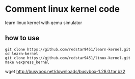 # Comment linux kernel code
learn linux kernel with qemu simulator

## how to use
```
git clone https://github.com/redstar9451/learn-kernel.git
cd learn-kernel
git clone https://github.com/redstar9451/linux-kernel.git
make vexpress_kernel
```
wget http://busybox.net/downloads/busybox-1.28.0.tar.bz2
